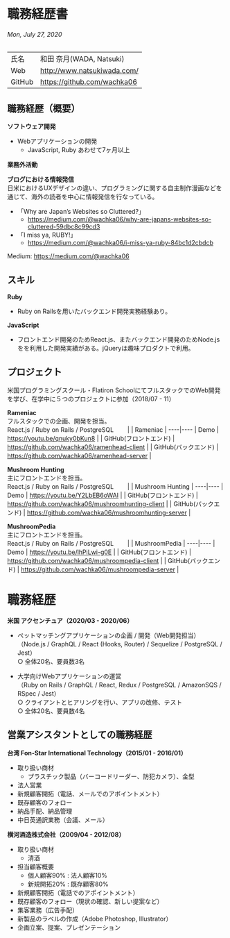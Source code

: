 # 職務経歴書
###### Mon, July 27, 2020

|  |  |
----|---- 
| 氏名 | 和田 奈月(WADA, Natsuki) |
| Web | http://www.natsukiwada.com/ |
| GitHub | https://github.com/wachka06 |

## 職務経歴（概要）

**ソフトウェア開発**
- Webアプリケーションの開発
	- JavaScript, Ruby あわせて7ヶ月以上

**業務外活動**

**ブログにおける情報発信**  
日米におけるUXデザインの違い、プログラミングに関する自主制作漫画などを通じて、海外の読者を中心に情報発信を行なっている。
- 「Why are Japan’s Websites so Cluttered?」
  - https://medium.com/@wachka06/why-are-japans-websites-so-cluttered-59dbc8c99cd3
- 「I miss ya, RUBY!」
  - https://medium.com/@wachka06/i-miss-ya-ruby-84bc1d2cbdcb  
  
Medium: https://medium.com/@wachka06

## スキル
**Ruby**
- Ruby on Railsを用いたバックエンド開発実務経験あり。  

**JavaScript**
- フロントエンド開発のためReact.js、またバックエンド開発のためNode.jsをを利用した開発実績がある。jQueryは趣味プロダクトで利用。 

## プロジェクト
米国プログラミングスクール・Flatiron SchoolにてフルスタックでのWeb開発を学び、在学中に５つのプロジェクトに参加（2018/07 - 11）

**Rameniac**  
フルスタックでの企画、開発を担当。  
React.js / Ruby on Rails / PostgreSQL　　
|  | Rameniac |
----|---- 
| Demo | https://youtu.be/qnuky0bKun8 |
| GitHub(フロントエンド) | https://github.com/wachka06/ramenhead-client |
| GitHub(バックエンド) | https://github.com/wachka06/ramenhead-server |　　

**Mushroom Hunting**  
主にフロントエンドを担当。  
React.js / Ruby on Rails / PostgreSQL　　
|  | Mushroom Hunting |
----|---- 
| Demo | https://youtu.be/Y2LbEB6oWAI |
| GitHub(フロントエンド) | https://github.com/wachka06/mushroomhunting-client |
| GitHub(バックエンド) | https://github.com/wachka06/mushroomhunting-server |　　

**MushroomPedia**  
主にフロントエンドを担当。  
React.js / Ruby on Rails / PostgreSQL　　
|  | MushroomPedia |
----|---- 
| Demo | https://youtu.be/lhPiLwi-g0E |
| GitHub(フロントエンド) | https://github.com/wachka06/mushroompedia-client |
| GitHub(バックエンド) | https://github.com/wachka06/mushroompedia-server |　　


# 職務経歴
**米国 アクセンチュア（2020/03 - 2020/06）**
- ペットマッチングアプリケーションの企画 / 開発（Web開発担当）  
（Node.js / GraphQL / React (Hooks, Router) / Sequelize / PostgreSQL / Jest）  
○ 全体20名、要員数3名  

- 大学向けWebアプリケーションの運営  
（Ruby on Rails / GraphQL / React, Redux / PostgreSQL / AmazonSQS /  RSpec / Jest）  
○ クライアントとヒアリングを行い、アプリの改修、テスト  
○ 全体20名、要員数4名  

## 営業アシスタントとしての職務経歴
**台湾 Fon-Star International Technology（2015/01 - 2016/01）**
- 取り扱い商材
  - プラスチック製品（バーコードリーダー、防犯カメラ）、金型
- 法人営業
- 新規顧客開拓（電話、メールでのアポイントメント）
- 既存顧客のフォロー
- 納品手配、納品管理
- 中日英通訳業務（会議、メール）

**横河酒造株式会社（2009/04 - 2012/08）**
- 取り扱い商材
  - 清酒
- 担当顧客概要
  - 個人顧客90% : 法人顧客10%
  - 新規開拓20% : 既存顧客80%
- 新規顧客開拓（電話でのアポイントメント）
- 既存顧客のフォロー（現状の確認、新しい提案など）
- 集客業務（広告手配）
- 新製品のラベルの作成（Adobe Photoshop, Illustrator）
- 企画立案、提案、プレゼンテーション
